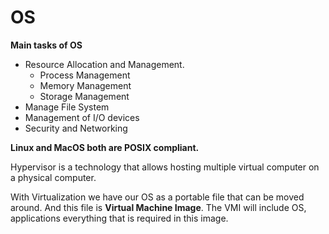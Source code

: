 # OS

**Main tasks of OS**

* Resource Allocation and Management.
  * Process Management
  * Memory Management
  * Storage Management
* Manage File System
* Management of I/O devices
* Security and Networking

**Linux and MacOS both are POSIX compliant.**

Hypervisor is a technology that allows hosting multiple virtual computer on a physical computer.

With Virtualization we have our OS as a portable file that can be moved around. And this file is **Virtual Machine Image**. The VMI will include OS, applications everything that is required in this image.

